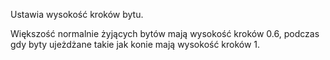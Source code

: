 Ustawia wysokość kroków bytu.

Większość normalnie żyjących bytów mają wysokość kroków 0.6, podczas gdy byty ujeżdżane takie jak konie mają wysokość kroków 1.